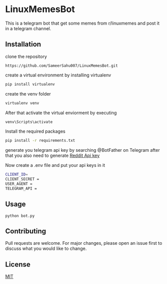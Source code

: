 # LinuxMemesBot

This is a telegram bot that get some memes from r/linuxmemes and post it in a telegram channel.

## Installation

clone the repository
```git
https://github.com/SameerSahu007/LinuxMemesBot.git
```

create a virtual environment by installing virtualenv
```bash
pip install virtualenv
```

create the venv folder
```bash
virtualenv venv
```

After that activate the virtual enviorment by executing 

```bash
venv\Scripts\activate
```

Install the required packages
```bash
pip install -r requirements.txt
```

generate you telegram api key by searching @BotFather on Telegram after that you also need to generate [Reddit Api key](https://www.reddit.com/prefs/apps)

Now create a .env file and put your api keys in it 

```bash
CLIENT_ID=
CLIENT_SECRET = 
USER_AGENT =
TELEGRAM_API =
```

## Usage
```
python bot.py
```

## Contributing
Pull requests are welcome. For major changes, please open an issue first to discuss what you would like to change.

## License
[MIT](https://choosealicense.com/licenses/mit/)
